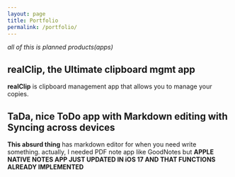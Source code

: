 ```yaml
---
layout: page
title: Portfolio
permalink: /portfolio/
---
```


*all of this is planned products(apps)*  

## **realClip**, the Ultimate clipboard mgmt app  

**realClip** is clipboard management app that allows you to manage your copies.  


## **TaDa**, nice ToDo app with Markdown editing with Syncing across devices  

**This absurd thing** has markdown editor for when you need write something. actually, I needed PDF note app like GoodNotes but **APPLE NATIVE NOTES APP JUST UPDATED IN iOS 17 AND THAT FUNCTIONS ALREADY IMPLEMENTED**